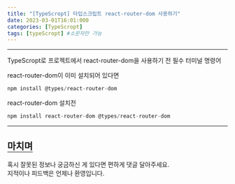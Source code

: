 ```yaml
---
title: "[TypeScropt] 타입스크립트 react-router-dom 사용하기"
date: 2023-03-01T16:01:000
categories: [TypeScropt]
tags: [typeScropt] #소문자만 가능
---
```


---

<p>TypeScropt로 프로젝트에서 react-router-dom을 사용하기 전 필수 터미널 명령어</p>

react-router-dom이 이미 설치되어 있다면

```js
npm install @types/react-router-dom
```

react-router-dom 설치전

```js
npm install react-router-dom @types/react-router-dom
```

---

## <b style="border-bottom:2px solid gray"><b>마치며</b></b>

<P>혹시 잘못된 정보나 궁금하신 게 있다면 편하게 댓글 달아주세요.<br/>
지적이나 피드백은 언제나 환영입니다.</p>

